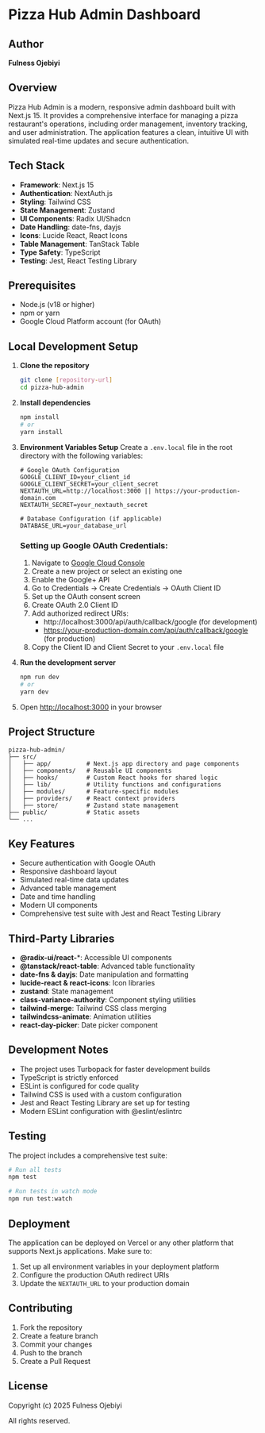 # Pizza Hub Admin Dashboard

## Author
**Fulness Ojebiyi**

## Overview
Pizza Hub Admin is a modern, responsive admin dashboard built with Next.js 15. It provides a comprehensive interface for managing a pizza restaurant's operations, including order management, inventory tracking, and user administration. The application features a clean, intuitive UI with simulated real-time updates and secure authentication.

## Tech Stack
- **Framework**: Next.js 15
- **Authentication**: NextAuth.js
- **Styling**: Tailwind CSS
- **State Management**: Zustand
- **UI Components**: Radix UI/Shadcn
- **Date Handling**: date-fns, dayjs
- **Icons**: Lucide React, React Icons
- **Table Management**: TanStack Table
- **Type Safety**: TypeScript
- **Testing**: Jest, React Testing Library


## Prerequisites
- Node.js (v18 or higher)
- npm or yarn
- Google Cloud Platform account (for OAuth)

## Local Development Setup

1. **Clone the repository**
   ```bash
   git clone [repository-url]
   cd pizza-hub-admin
   ```

2. **Install dependencies**
   ```bash
   npm install
   # or
   yarn install
   ```

3. **Environment Variables Setup**
   Create a `.env.local` file in the root directory with the following variables:
   ```
   # Google OAuth Configuration
   GOOGLE_CLIENT_ID=your_client_id
   GOOGLE_CLIENT_SECRET=your_client_secret
   NEXTAUTH_URL=http://localhost:3000 || https://your-production-domain.com
   NEXTAUTH_SECRET=your_nextauth_secret

   # Database Configuration (if applicable)
   DATABASE_URL=your_database_url
   ```

   ### Setting up Google OAuth Credentials:
   1. Navigate to [Google Cloud Console](https://console.cloud.google.com)
   2. Create a new project or select an existing one
   3. Enable the Google+ API
   4. Go to Credentials → Create Credentials → OAuth Client ID
   5. Set up the OAuth consent screen
   6. Create OAuth 2.0 Client ID
   7. Add authorized redirect URIs:
      - http://localhost:3000/api/auth/callback/google (for development)
      - https://your-production-domain.com/api/auth/callback/google (for production)
   8. Copy the Client ID and Client Secret to your `.env.local` file

4. **Run the development server**
   ```bash
   npm run dev
   # or
   yarn dev
   ```

5. Open [http://localhost:3000](http://localhost:3000) in your browser

## Project Structure
```
pizza-hub-admin/
├── src/
│   ├── app/          # Next.js app directory and page components
│   ├── components/   # Reusable UI components
│   ├── hooks/        # Custom React hooks for shared logic
│   ├── lib/          # Utility functions and configurations
│   ├── modules/      # Feature-specific modules
│   ├── providers/    # React context providers
│   ├── store/        # Zustand state management
├── public/           # Static assets
└── ...
```

## Key Features
- Secure authentication with Google OAuth
- Responsive dashboard layout
- Simulated real-time data updates
- Advanced table management
- Date and time handling
- Modern UI components
- Comprehensive test suite with Jest and React Testing Library

## Third-Party Libraries
- **@radix-ui/react-***: Accessible UI components
- **@tanstack/react-table**: Advanced table functionality
- **date-fns & dayjs**: Date manipulation and formatting
- **lucide-react & react-icons**: Icon libraries
- **zustand**: State management
- **class-variance-authority**: Component styling utilities
- **tailwind-merge**: Tailwind CSS class merging
- **tailwindcss-animate**: Animation utilities
- **react-day-picker**: Date picker component

## Development Notes
- The project uses Turbopack for faster development builds
- TypeScript is strictly enforced
- ESLint is configured for code quality
- Tailwind CSS is used with a custom configuration
- Jest and React Testing Library are set up for testing
- Modern ESLint configuration with @eslint/eslintrc

## Testing
The project includes a comprehensive test suite:
```bash
# Run all tests
npm test

# Run tests in watch mode
npm run test:watch
```

## Deployment
The application can be deployed on Vercel or any other platform that supports Next.js applications. Make sure to:
1. Set up all environment variables in your deployment platform
2. Configure the production OAuth redirect URIs
3. Update the `NEXTAUTH_URL` to your production domain

## Contributing
1. Fork the repository
2. Create a feature branch
3. Commit your changes
4. Push to the branch
5. Create a Pull Request

## License
Copyright (c) 2025 Fulness Ojebiyi

All rights reserved.

